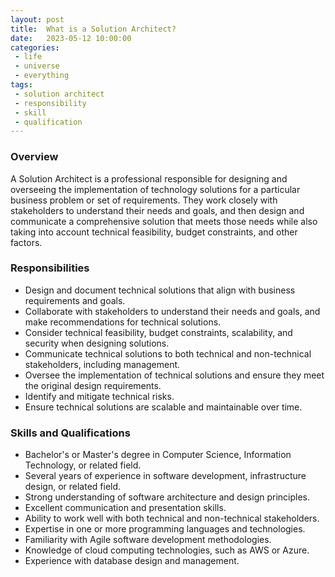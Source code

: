 ```yaml
---
layout: post
title:  What is a Solution Architect?
date:   2023-05-12 10:00:00
categories:
 - life
 - universe
 - everything
tags:
 - solution architect
 - responsibility
 - skill
 - qualification
---
```

### Overview

A Solution Architect is a professional responsible for designing and overseeing the implementation of technology solutions for a particular business problem or set of requirements. They work closely with stakeholders to understand their needs and goals, and then design and communicate a comprehensive solution that meets those needs while also taking into account technical feasibility, budget constraints, and other factors.

### Responsibilities

 - Design and document technical solutions that align with business requirements and goals.
 - Collaborate with stakeholders to understand their needs and goals, and make recommendations for technical solutions.
 - Consider technical feasibility, budget constraints, scalability, and security when designing solutions.
 - Communicate technical solutions to both technical and non-technical stakeholders, including management.
 - Oversee the implementation of technical solutions and ensure they meet the original design requirements.
 - Identify and mitigate technical risks.
 - Ensure technical solutions are scalable and maintainable over time.
 
### Skills and Qualifications
 
  - Bachelor's or Master's degree in Computer Science, Information Technology, or related field.
  - Several years of experience in software development, infrastructure design, or related field.
  - Strong understanding of software architecture and design principles.
  - Excellent communication and presentation skills.
  - Ability to work well with both technical and non-technical stakeholders.
  - Expertise in one or more programming languages and technologies.
  - Familiarity with Agile software development methodologies.
  - Knowledge of cloud computing technologies, such as AWS or Azure.
  - Experience with database design and management.